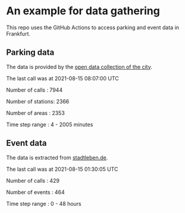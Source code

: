 # An example for data gathering

This repo uses the GitHub Actions to access parking and event data in Frankfurt.

## Parking data
The data is provided by the [open data collection of the city](https://www.offenedaten.frankfurt.de/).

The last call was at 2021-08-15 08:07:00 UTC

Number of calls   : 7944

Number of stations: 2366

Number of areas   : 2353

Time step range   :    4 - 2005 minutes


## Event data
The data is extracted from [stadtleben.de](https://stadtleben.de/frankfurt/).

The last call was at 2021-08-15 01:30:05 UTC

Number of calls   : 429

Number of events  : 464

Time step range   :   0 -  48 hours

